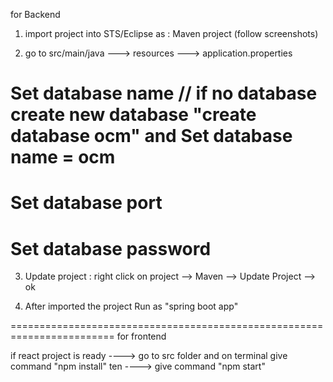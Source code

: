 for Backend

1) import project into STS/Eclipse  as : Maven project (follow screenshots)

2) go to src/main/java ---> resources ---> application.properties
  # Set database name      // if no database create new database  "create database ocm"     and Set database name = ocm
  # Set database port
  # Set database password
 
 3) Update project :  right click on project  --> Maven --> Update Project --> ok

4) After imported the project Run as "spring boot app"




========================================================================
for frontend

if react project is ready   ----> go to src folder and on terminal  give command "npm install"
ten ----> give command "npm start"
